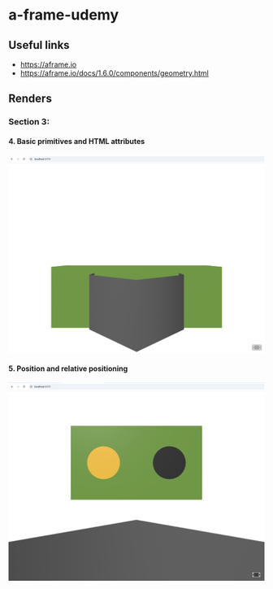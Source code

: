 # a-frame-udemy

## Useful links
- https://aframe.io
- https://aframe.io/docs/1.6.0/components/geometry.html

## Renders

### Section 3:
#### 4. Basic primitives and HTML attributes
![s3-c4.png](renders%2Fs3-c4.png)

#### 5. Position and relative positioning
![s3-c5.png](renders%2Fs3-c5.png)